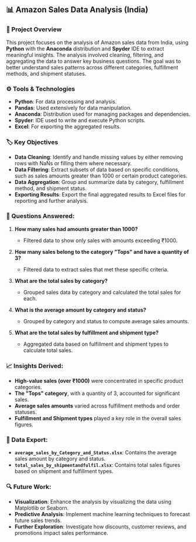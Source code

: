 ## 📊 Amazon Sales Data Analysis (India)

### 📝 Project Overview
This project focuses on the analysis of Amazon sales data from India, using **Python** with the **Anaconda** distribution and **Spyder** IDE to extract meaningful insights. The analysis involved cleaning, filtering, and aggregating the data to answer key business questions. The goal was to better understand sales patterns across different categories, fulfillment methods, and shipment statuses.

### ⚙️ Tools & Technologies
- **Python**: For data processing and analysis.
- **Pandas**: Used extensively for data manipulation.
- **Anaconda**: Distribution used for managing packages and dependencies.
- **Spyder**: IDE used to write and execute Python scripts.
- **Excel**: For exporting the aggregated results.

### 🏷️ Key Objectives
- **Data Cleaning**: Identify and handle missing values by either removing rows with NaNs or filling them where necessary.
- **Data Filtering**: Extract subsets of data based on specific conditions, such as sales amounts greater than 1000 or certain product categories.
- **Data Aggregation**: Group and summarize data by category, fulfillment method, and shipment status.
- **Exporting Results**: Export the final aggregated results to Excel files for reporting and further analysis.

### 🧐 Questions Answered:
1. **How many sales had amounts greater than 1000?**
   - Filtered data to show only sales with amounts exceeding ₹1000.
   
2. **How many sales belong to the category "Tops" and have a quantity of 3?**
   - Filtered data to extract sales that met these specific criteria.

3. **What are the total sales by category?**
   - Grouped sales data by category and calculated the total sales for each.

4. **What is the average amount by category and status?**
   - Grouped by category and status to compute average sales amounts.

5. **What are the total sales by fulfillment and shipment type?**
   - Aggregated data based on fulfillment and shipment types to calculate total sales.

### 📈 Insights Derived:
- **High-value sales (over ₹1000)** were concentrated in specific product categories.
- **The "Tops" category**, with a quantity of 3, accounted for significant sales.
- **Average sales amounts** varied across fulfillment methods and order statuses.
- **Fulfillment and Shipment types** played a key role in the overall sales figures.

### 📂 Data Export:
- **`average_sales_by_Category_and_Status.xlsx`**: Contains the average sales amount by category and status.
- **`total_sales_by_shipmentandfulfil.xlsx`**: Contains total sales figures based on shipment and fulfillment types.

### 🔍 Future Work:
- **Visualization**: Enhance the analysis by visualizing the data using Matplotlib or Seaborn.
- **Predictive Analysis**: Implement machine learning techniques to forecast future sales trends.
- **Further Exploration**: Investigate how discounts, customer reviews, and promotions impact sales performance.
